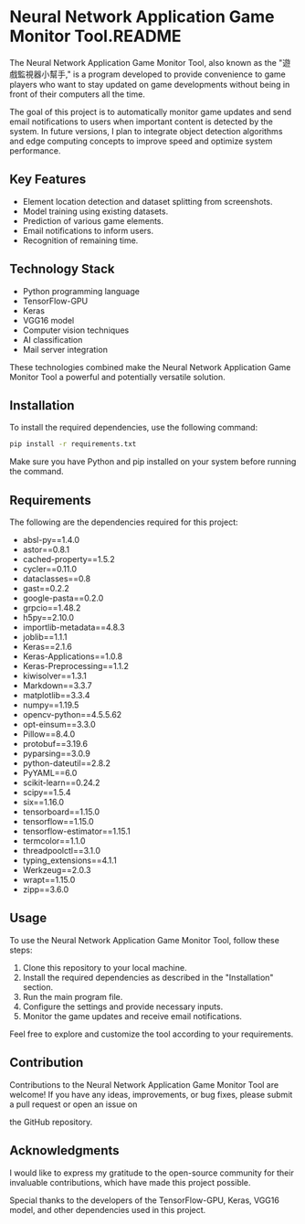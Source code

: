 # Neural Network Application Game Monitor Tool.README

The Neural Network Application Game Monitor Tool, also known as the "遊戲監視器小幫手," is a program developed to provide convenience to game players who want to stay updated on game developments without being in front of their computers all the time.

The goal of this project is to automatically monitor game updates and send email notifications to users when important content is detected by the system. In future versions, I plan to integrate object detection algorithms and edge computing concepts to improve speed and optimize system performance.

## Key Features

- Element location detection and dataset splitting from screenshots.
- Model training using existing datasets.
- Prediction of various game elements.
- Email notifications to inform users.
- Recognition of remaining time.

## Technology Stack

- Python programming language
- TensorFlow-GPU
- Keras
- VGG16 model
- Computer vision techniques
- AI classification
- Mail server integration

These technologies combined make the Neural Network Application Game Monitor Tool a powerful and potentially versatile solution.

## Installation

To install the required dependencies, use the following command:

```bash
pip install -r requirements.txt
```

Make sure you have Python and pip installed on your system before running the command.

## Requirements

The following are the dependencies required for this project:

- absl-py==1.4.0
- astor==0.8.1
- cached-property==1.5.2
- cycler==0.11.0
- dataclasses==0.8
- gast==0.2.2
- google-pasta==0.2.0
- grpcio==1.48.2
- h5py==2.10.0
- importlib-metadata==4.8.3
- joblib==1.1.1
- Keras==2.1.6
- Keras-Applications==1.0.8
- Keras-Preprocessing==1.1.2
- kiwisolver==1.3.1
- Markdown==3.3.7
- matplotlib==3.3.4
- numpy==1.19.5
- opencv-python==4.5.5.62
- opt-einsum==3.3.0
- Pillow==8.4.0
- protobuf==3.19.6
- pyparsing==3.0.9
- python-dateutil==2.8.2
- PyYAML==6.0
- scikit-learn==0.24.2
- scipy==1.5.4
- six==1.16.0
- tensorboard==1.15.0
- tensorflow==1.15.0
- tensorflow-estimator==1.15.1
- termcolor==1.1.0
- threadpoolctl==3.1.0
- typing_extensions==4.1.1
- Werkzeug==2.0.3
- wrapt==1.15.0
- zipp==3.6.0

## Usage

To use the Neural Network Application Game Monitor Tool, follow these steps:

1. Clone this repository to your local machine.
2. Install the required dependencies as described in the "Installation" section.
3. Run the main program file.
4. Configure the settings and provide necessary inputs.
5. Monitor the game updates and receive email notifications.

Feel free to explore and customize the tool according to your requirements.

## Contribution

Contributions to the Neural Network Application Game Monitor Tool are welcome! If you have any ideas, improvements, or bug fixes, please submit a pull request or open an issue on

 the GitHub repository.


## Acknowledgments

I would like to express my gratitude to the open-source community for their invaluable contributions, which have made this project possible.

Special thanks to the developers of the TensorFlow-GPU, Keras, VGG16 model, and other dependencies used in this project.